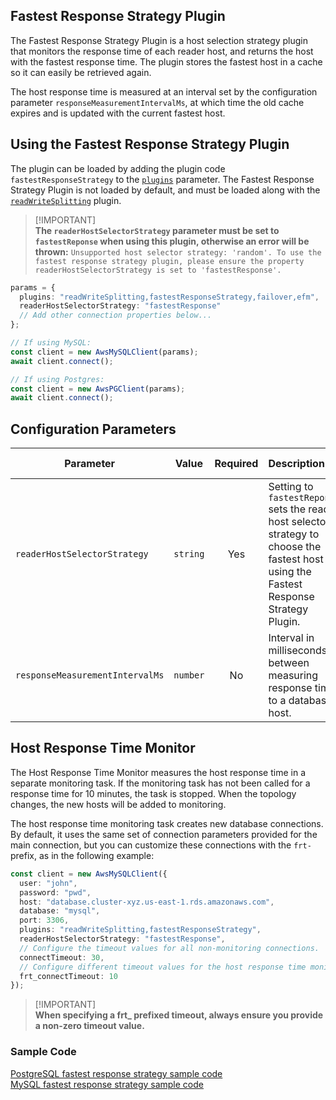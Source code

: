 ## Fastest Response Strategy Plugin

The Fastest Response Strategy Plugin is a host selection strategy plugin that monitors the response time of each reader host, and returns the host with the fastest response time. The plugin stores the fastest host in a cache so it can easily be retrieved again.

The host response time is measured at an interval set by the configuration parameter `responseMeasurementIntervalMs`, at which time the old cache expires and is updated with the current fastest host.

## Using the Fastest Response Strategy Plugin

The plugin can be loaded by adding the plugin code `fastestResponseStrategy` to the [`plugins`](../UsingTheNodeJsWrapper#aws-advanced-nodejs-wrapper-parameters) parameter. The Fastest Response Strategy Plugin is not loaded by default, and must be loaded along with the [`readWriteSplitting`](./UsingTheReadWriteSplittingPlugin.md) plugin.

> [!IMPORTANT]\
> **The `readerHostSelectorStrategy` parameter must be set to `fastestReponse` when using this plugin, otherwise an error will be thrown:** 
> `Unsupported host selector strategy: 'random'. To use the fastest response strategy plugin, please ensure the property readerHostSelectorStrategy is set to 'fastestResponse'.`

```ts
params = {
  plugins: "readWriteSplitting,fastestResponseStrategy,failover,efm",
  readerHostSelectorStrategy: "fastestResponse"
  // Add other connection properties below...
};

// If using MySQL:
const client = new AwsMySQLClient(params);
await client.connect();

// If using Postgres:
const client = new AwsPGClient(params);
await client.connect();
```

## Configuration Parameters

| Parameter                       |  Value   | Required | Description                                                                                                                               | Default Value |
| ------------------------------- | :------: | :------: | :---------------------------------------------------------------------------------------------------------------------------------------- | ------------- |
| `readerHostSelectorStrategy`    | `string` |   Yes    | Setting to `fastestReponse` sets the reader host selector strategy to choose the fastest host using the Fastest Response Strategy Plugin. | `random`      |
| `responseMeasurementIntervalMs` | `number` |    No    | Interval in milliseconds between measuring response time to a database host.                                                              | `30_000`      |

## Host Response Time Monitor

The Host Response Time Monitor measures the host response time in a separate monitoring task. If the monitoring task has not been called for a response time for 10 minutes, the task is stopped. When the topology changes, the new hosts will be added to monitoring.

The host response time monitoring task creates new database connections. By default, it uses the same set of connection parameters provided for the main connection, but you can customize these connections with the `frt-` prefix, as in the following example:

```ts
const client = new AwsMySQLClient({
  user: "john",
  password: "pwd",
  host: "database.cluster-xyz.us-east-1.rds.amazonaws.com",
  database: "mysql",
  port: 3306,
  plugins: "readWriteSplitting,fastestResponseStrategy",
  readerHostSelectorStrategy: "fastestResponse",
  // Configure the timeout values for all non-monitoring connections.
  connectTimeout: 30,
  // Configure different timeout values for the host response time monitoring connection.
  frt_connectTimeout: 10
});
```

> [!IMPORTANT]\
> **When specifying a frt\_ prefixed timeout, always ensure you provide a non-zero timeout value.**

### Sample Code

[PostgreSQL fastest response strategy sample code](../../../examples/aws_driver_example/fastest_response_strategy_postgres_example.ts)<br>
[MySQL fastest response strategy sample code](../../../examples/aws_driver_example/fastest_response_strategy_mysql_example.ts)
